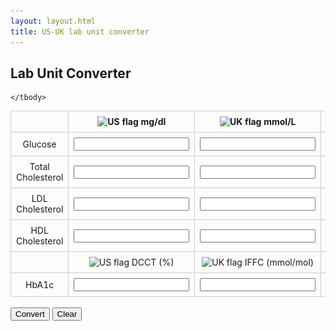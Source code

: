 ```yaml
---
layout: layout.html
title: US-UK lab unit converter
---
```


<h2>Lab Unit Converter</h2>

<form id="unit-converter">
  <table>
    <thead>
      <tr>
        <th></th>
            <th>
                <img src="https://flagcdn.com/us.svg" alt="US flag" width="24"> mg/dl
            </th>
            <th>
                <img src="https://flagcdn.com/gb.svg" alt="UK flag" width="24"> mmol/L
            </th>
        <th></th>
      </tr>
    </thead>
    <tbody>
      <tr>
        <td>Glucose</td>
        <td><input type="number" step="any" id="glucose-us"></td>
        <td><input type="number" step="any" id="glucose-uk"></td>
        <td><span class="flag" id="flag-glucose"></span></td>
      </tr>
      <tr>
        <td>Total Cholesterol</td>
        <td><input type="number" step="any" id="chol-total-us"></td>
        <td><input type="number" step="any" id="chol-total-uk"></td>
        <td><span class="flag" id="flag-chol"></span></td>
      </tr>
      <tr>
        <td>LDL Cholesterol</td>
        <td><input type="number" step="any" id="ldl-us"></td>
        <td><input type="number" step="any" id="ldl-uk"></td>
        <td><span class="flag" id="flag-ldl"></span></td>
      </tr>
      <tr>
        <td>HDL Cholesterol</td>
        <td><input type="number" step="any" id="hdl-us"></td>
        <td><input type="number" step="any" id="hdl-uk"></td>
        <td><span class="flag" id="flag-hdl"></span></td>
      </tr>
      <!-- HbA1c heading -->
       <tr>
        <td></td>
            <td>
                <img src="https://flagcdn.com/us.svg" alt="US flag" width="24"> DCCT (%)
            </td>
            <td>
                <img src="https://flagcdn.com/gb.svg" alt="UK flag" width="24"> IFFC (mmol/mol)
            </td>
        <td></td>
      </tr>
    
  <!-- HbA1c row -->
  <tr>
    <td>HbA1c</td>
    <td><input type="number" step="any" id="hba1c-us"></td>
    <td><input type="number" step="any" id="hba1c-uk"></td>
    <td><span class="flag" id="flag-hba1c"></span></td>
  </tr>

    </tbody>
  </table>

  <br>
  <button type="submit">Convert</button>
  <button type="button" id="clear-btn">Clear</button>
</form>

<style>
  table {  margin: 0 auto; border-collapse: collapse; width: 100%; max-width: 600px;  table-layout: fixed; }
  th, td { padding: 0.5rem; border: 1px solid #ccc; width: 25%; text-align: center;}
  .flag { color: red; font-size: 1.2rem; }
</style>

<!-- lab converter info (initially hidden) -->
<div id="converter-info" style="display: none; text-align: centre; margin-top: 2rem;">

<hr>

### Americans Use Different Lab Units

The US prefers to measure things in milligrams per deciliter (mg/dL) - how heavy the stuff floating the blood is. Meanwhile, the UK and most of the rest of the world use millimoles per liter (mmol/L) - the metric way of stating how many molecules of the stuff are in there.

It’s a bit like measuring your coffee in ounces, versus counting how many molecules of caffeine you’re ingesting. Same buzz, different number.

And then there’s HbA1c. In the US, this is expressed as a percentage (of glycated hemoglobin), while in the UK it’s measured in mmol/mol.

So if you’ve ever looked at a lab report from across the Atlantic and thought “That number looks way off”, this converter is here to help you bridge The Pond.

<img src="/assets/images/USUKbridge.png" alt="cartoon" width = 400>

</div>

<script>
document.getElementById('unit-converter').addEventListener('submit', function (e) {
  e.preventDefault();

  // Conversion factors
  const mgdl_to_mmolL_glucose = 0.0555;
  const mmolL_to_mgdl_glucose = 18.018;
  const hba1c_dcct_to_ifcc = x => (x - 2.15) * 10.929;
  const hba1c_ifcc_to_dcct = x => x / 10.929 + 2.15;
  const chol_conv = 0.0259;
  const chol_rev = 38.67;

  // Generic converter that handles individual row
function convertRow(usId, ukId, flagId, toUk, toUs, precisionUs = 0, precisionUk = 1) {
  const usEl = document.getElementById(usId);
  const ukEl = document.getElementById(ukId);
  const flag = document.getElementById(flagId);

  const usVal = parseFloat(usEl.value);
  const ukVal = parseFloat(ukEl.value);

  if (!isNaN(usVal) && !isNaN(ukVal)) {
    flag.textContent = '⚠️ just fill one';
    return;
  }

  flag.textContent = '';

  if (!isNaN(usVal) && isNaN(ukVal)) {
    ukEl.value = toUk(usVal).toFixed(precisionUk);
  } else if (!isNaN(ukVal) && isNaN(usVal)) {
    usEl.value = toUs(ukVal).toFixed(precisionUs);
  }
  document.getElementById('converter-info').style.display = 'block';
}

  // Apply converter to each row
 // Glucose: US = 0 dp, UK = 1 dp
convertRow('glucose-us', 'glucose-uk', 'flag-glucose',
  v => v * 0.0555,
  v => v * 18.018,
  0, 1);

// HbA1c: US = 1 dp, UK = 0 dp 
convertRow('hba1c-us', 'hba1c-uk', 'flag-hba1c',
  x => (x - 2.15) * 10.929,
  x => x / 10.929 + 2.15,
  1, 0);

// Total Cholesterol: US = 0 dp, UK = 1 dp
convertRow('chol-total-us', 'chol-total-uk', 'flag-chol',
  v => v * 0.0259,
  v => v * 38.67,
  0, 1);

// LDL: US = 0 dp, UK = 1 dp
convertRow('ldl-us', 'ldl-uk', 'flag-ldl',
  v => v * 0.0259,
  v => v * 38.67,
  0, 1);

// HDL: US = 0 dp, UK = 1 dp
convertRow('hdl-us', 'hdl-uk', 'flag-hdl',
  v => v * 0.0259,
  v => v * 38.67,
  0, 1);
});

// Clear button logic
document.getElementById('clear-btn').addEventListener('click', function () {
  const inputs = document.querySelectorAll('#unit-converter input');
  inputs.forEach(input => input.value = '');
  const flags = document.querySelectorAll('.flag');
  flags.forEach(flag => flag.textContent = '');
document.getElementById('converter-info').style.display = 'none';
});
</script>
